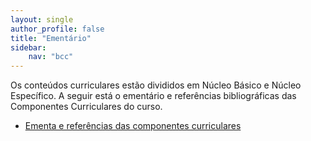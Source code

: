 ```yaml
---
layout: single
author_profile: false
title: "Ementário"
sidebar:
    nav: "bcc"
---
```


Os conteúdos curriculares estão divididos em Núcleo Básico e Núcleo Específico. A seguir está o ementário e referências bibliográficas das Componentes Curriculares do curso.

- [Ementa e referências das componentes curriculares]({{site.baseurl}}/assets/bcc/ementario.pdf) 